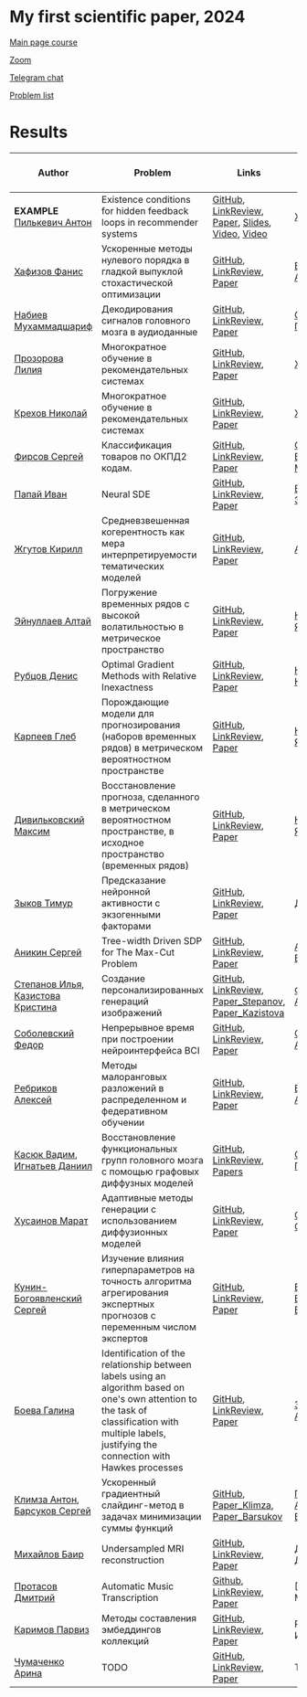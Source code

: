 # My first scientific paper, 2024


[Main page course](https://m1p.org)

[Zoom](https://m1p.org/go_zoom)

[Telegram chat](https://t.me/+H-KHNHGzZJRhMDdi)



[Problem list](problem_list.md)


# Results
| Author | Problem | Links | Supervisor | Scores | Reviewer (+link to review)|
| ----- | -----| ------ | ------------ | ----- | ----- |
| **EXAMPLE** [Пилькевич Антон](https://github.com/anton39reg) | Existence conditions for hidden feedback loops in recommender systems | [GitHub](https://github.com/Intelligent-Systems-Phystech/2021-Project-74), [LinkReview](https://docs.google.com/document/d/1OLCqkmArjqFn8M9pB5C_kLoYOv0l1w9RjHy0y0upPew/edit?usp=sharing), [Paper](https://github.com/Intelligent-Systems-Phystech/2021-Project-74/raw/main/docs/Pilkevich2021HiddenFeedbackLoops.pdf), [Slides](https://github.com/Intelligent-Systems-Phystech/2021-Project-74/raw/main/docs/Pilkevich2021Presentation/Pilkevich2021Presentation.pdf), [Video](https://www.youtube.com/watch?v=xW_lXGn1WHs&t=24s), [Video](https://youtu.be/9ELhIqjFSE8) | [Хританков](https://intelligent-systems-phystech.github.io/ru/people/khritankov_as/index.html) | AIL[B]P-X+R-B-H1CV[O]T-EM.H1WJSF | Горпинич Мария, [review](https://github.com/Intelligent-Systems-Phystech/MetaOptDistillation/blob/b00295c66c232d35bc7b7cf9d6817ff5a7cabcde/docs/Pilkevich2021HiddenFeedbackLoops_review.pdf)  | 
| [Хафизов Фанис](https://github.com/fanis-khafizov) | Ускоренные методы нулевого порядка в гладкой выпуклой стохастической оптимизации | [GitHub](https://github.com/intsystems/2024-Project-160), [LinkReview](https://docs.google.com/document/d/1Je1hL7Q_yR6e4E9QR9zmU-BX34k9ZauWOAZ6mueyZLE/edit?usp=sharing), [Paper](https://github.com/intsystems/2024-Project-160/blob/master/paper/Khafizov2024AcceleratedZeroOrderMethods.pdf) | [Безносиков Александр](https://anbeznosikov.github.io/) | AL[B] |  |
| [Набиев Мухаммадшариф](https://github.com/mikhmed-nabiev) | Декодирования сигналов головного мозга в аудиоданные | [GitHub](https://github.com/intsystems/2024-Project-154), [LinkReview](https://docs.google.com/document/d/1yxPWayXgHmc6UMM2xyNOU2lSC16P2O_8LWGmHzsGJTM/edit?usp=sharing), [Paper](https://github.com/intsystems/2024-Project-154/blob/master/paper/Nabiev2024SignalToAudio.pdf) | [Северилов Павел](https://github.com/severilov) | A[B]  |  | 
| [Прозорова Лилия](https://github.com/lilyaprozorova)| Многократное обучение в рекомендательных системах | [GitHub](https://github.com/intsystems/2024-Project-144), [LinkReview](https://docs.google.com/document/d/1zN1CkzCX4IKxpXA_sxtgm2tcd2BE7TDBZk-w1ccWdo8/edit?usp=sharing), [Paper](https://raw.githubusercontent.com/intsystems/2024-Project-144/master/paper/m1p.pdf) | [Хританков А.С](https://intsystems.github.io/ru/people/khritankov_as/index.html) | AL[B] |  | 
| [Крехов Николай](https://github.com/tasticolly) | Многократное обучение в рекомендательных системах | [GitHub](https://github.com/intsystems/2024-Project-144), [LinkReview](https://docs.google.com/document/d/1zN1CkzCX4IKxpXA_sxtgm2tcd2BE7TDBZk-w1ccWdo8/edit?usp=sharing), [Paper](https://raw.githubusercontent.com/intsystems/2024-Project-144/master/paper/m1p.pdf) | [Хританков А.С](https://intsystems.github.io/ru/people/khritankov_as/index.html) | AL[B] |  | 
| [Фирсов Сергей](https://github.com/Schaft-s) | Классификация товаров по ОКПД2 кодам. | [GitHub](https://github.com/intsystems/2024-Project-142), [LinkReview](https://docs.google.com/document/d/1pCJk3ga0tjqa2Z02z_DyWpWbv3Z9vx8jieAFMuMFua0/edit), [Paper](https://github.com/intsystems/2024-Project-142/blob/master/paper/Firsov2024Classification_according_to_OKPD_2_codes.pdf) | [Старожилец Всеволод Михайлович](https://istina.msu.ru/workers/519861675/all/?ysclid=lt4m1o9018411679136) |  AL[B] |  |
| [Папай Иван](https://github.com/papayiv) | Neural SDE | [GitHub](https://github.com/intsystems/2024-Project-157), [LinkReview](https://docs.google.com/document/d/1aULkuCEMExH4iB0-DIXj6UqetBJFnIXrngfDCCtldUY/edit?usp=sharing), [Paper](https://github.com/intsystems/2024-Project-157/blob/master/paper/PapayIvanNeuralSDE.pdf) | [Владимиров Эдуард](https://github.com/Edyarich) | AL[B] |  |
| [Жгутов Кирилл](https://github.com/K11r4) | Средневзвешенная когерентность как мера интерпретируемости тематических моделей | [GitHub](https://github.com/intsystems/2024-Project-148), [LinkReview](https://disk.yandex.ru/i/meb9X7N_UoAi8g), [Paper]() | [Алексеев](https://github.com/Alvant) | [B] | |
| [Эйнуллаев Алтай](https://github.com/Chessmatus) | Погружение временных рядов с высокой волатильностью в метрическое пространство | [GitHub](https://github.com/intsystems/2024-Project-153), [LinkReview](https://disk.yandex.ru/i/0x5OiZbcOj5aEQ), [Paper](https://github.com/intsystems/2024-Project-153/blob/master/paper/Eynullayev2024MetricBetweenHighVolatilityTimeSeries.pdf) | [Константин Яковлев](https://github.com/Konstantin-Iakovlev) | AL[B] | |
| [Рубцов Денис](https://github.com/RubtsovDN) | Optimal Gradient Methods with Relative Inexactness | [GitHub](https://github.com/intsystems/2024-Project-156), [LinkReview](https://docs.google.com/document/d/1lpAqWAq51yBBcZ2zTAZ_0bJO1ZusP3UPsYkVXT1Wiuo/edit?usp=sharing), [Paper](https://github.com/intsystems/2024-Project-156/blob/master/paper/Rubtsov2024OptimalGradientMethodsWithRelativeInexactness.pdf) | [Никита Корнилов](https://github.com/Jhomanik) | AL[B] | |
| [Карпеев Глеб](https://github.com/gkarpeev) | Порождающие модели для прогнозирования (наборов временных рядов) в метрическом вероятностном пространстве | [GitHub](https://github.com/intsystems/2024-Project-152), [LinkReview](https://docs.google.com/document/d/1sFhr15ICFTzMkGW_oNjW-4Tok3YloW0QGVioFnR5bJQ/edit?usp=sharing), [Paper](https://github.com/intsystems/2024-Project-152/blob/master/Karpeev2024RiemannianGen/paper/Karpeev2024RiemannianGen.pdf) | [Константин Яковлев](https://github.com/Konstantin-Iakovlev) | AL[B] | |
| [Дивильковский Максим](https://github.com/sizzziy) | Восстановление прогноза, сделанного в метрическом вероятностном пространстве, в исходное пространство (временных рядов) | [GitHub](https://github.com/intsystems/2024-Project-152), [LinkReview](https://docs.google.com/document/d/1dd5K_aN2pOW89U0l3YWjZzI30PGKKmie1BEZM3R51vg/edit?usp=sharing), [Paper](https://github.com/intsystems/2024-Project-152/blob/master/Divilkovskiy2024SourceSpace/paper/Divilkovskiy2024SourceSpace.pdf) | [Константин Яковлев](https://github.com/Konstantin-Iakovlev) | AL[B] | |
| [Зыков Тимур](https://github.com/intsystems/2024-Project-117) | Предсказание нейронной активности с экзогенными факторами | [GitHub](https://github.com/intsystems/2024-Project-117), [LinkReview](https://docs.google.com/document/d/1gYXzg8Eatfc3_0DKdpD_pxTAsG4aDtb58AhNZRZn5VE/edit?usp=sharing), [Paper](https://github.com/intsystems/2024-Project-117/blob/master/paper/Zykov2024exog.pdf) | [Даниил Дорин](https://github.com/Daniilmipt007) | AL[B] | |
| [Аникин Сергей](https://github.com/sergan3000) | Tree-width Driven SDP for The Max-Cut Problem | [GitHub](https://github.com/intsystems/2024-Project-150/tree/master), [LinkReview](https://docs.google.com/document/d/1iSFdTHFK5v-bCW8LgDIxr2AeyIUdE7zE4pq0SfyN-Ss/edit?usp=sharing), [Paper](https://github.com/intsystems/2024-Project-150/blob/master/paper/Anikin2024MaxCut.pdf) | [Александр Булкин](https://arxiv.org/search/cs?searchtype=author&query=Bulkin,+A) | AL[B]  | |
| [Степанов Илья](https://github.com/ILIAHHne63), <br> [Казистова Кристина](https://github.com/pasapas321) | Создание персонализированных генераций изображений | [GitHub](https://github.com/intsystems/2024-Project-145), [LinkReview](https://docs.google.com/document/d/1d-e1XdtAwlIMqxKyyX8QvkKdJaxJub3xQVXqkxvyZ3s/edit?usp=sharing), [Paper_Stepanov](https://github.com/intsystems/2024-Project-145/blob/master/paper/stepanov2024generation_systems.pdf), [Paper_Kazistova](https://github.com/intsystems/2024-Project-145/blob/master/paper/Text_to_image_Kazistova.pdf) | [Филатов Андрей](https://openreview.net/profile?id=~Andrei_Filatov1) | AL[B],<br> AL[B] | |
| [Соболевский Федор](https://github.com/TeoSable) | Непрерывное время при построении нейроинтерфейса BCI | [GitHub](https://github.com/intsystems/2024-Project-118), [LinkReview](https://docs.google.com/document/d/1PflOzE5M3fD4BuChB0-OKnutdMrWBpuQAvkSwyBNv8Y/edit?usp=sharing), [Paper](https://github.com/intsystems/2024-Project-118/blob/master/paper/Project-118.pdf) | [Самохина Алина](https://github.com/Alina-Samokhina) | AL[B] | |
| [Ребриков Алексей](https://github.com/NoblFriend) | Методы малоранговых разложений в распределенном и федеративном обучении | [GitHub](https://github.com/intsystems/2024-Project-161), [LinkReview](https://docs.google.com/document/d/1VUDoAOaHrbNJNbAJHW59sx7ckydPHOWUv0_-hTgxITY/edit?usp=sharing), [Paper](https://github.com/intsystems/2024-Project-161/blob/1500d0a51c0ad75b53e33d34d77dbbc55d65f934/paper/Rebrikov2024LowRankDistFedLearning.pdf) | [Безносиков Александр](https://anbeznosikov.github.io/) | AL[B] |  |
| [Касюк Вадим](https://github.com/KasiukVadim), <br> [Игнатьев Даниил](https://github.com/xdoni4) | Восстановление функциональных групп головного мозга с помощью графовых диффузных моделей | [GitHub](https://github.com/intsystems/2024-Project-159), [LinkReview](https://docs.google.com/document/d/1DvU8DyPFshNef76lN-wfHahcYUfW7hE4o2K8Li-OGdo/edit?hl=ru), [Papers](https://github.com/intsystems/2024-Project-159/blob/main/paper/Kasiuk2024FunctionalGroups.pdf) | [Святослав Панченко](https://github.com/PanchenkoSviatoslav) |AL[B],<br> AL[B] | |
| [Хусаинов Марат](https://github.com/maratkhusainov) | Адаптивные методы генерации с использованием диффузионных моделей | [GitHub](https://github.com/intsystems/2024-Project-162), [LinkReview](https://docs.google.com/document/d/1j1IU5YKteVJLZACR_vHrdASi0ZGPaKj8lh5vyiy0YYQ/edit), [Paper](https://github.com/intsystems/2024-Project-162/blob/master/paper/Adaptive%20sampling%20methods%20using%20diffusion%20models.pdf)  | [Самсонов Сергей]() | AL[B] |  |
| [Кунин-Богоявленский Сергей](https://github.com/sergiokb) | Изучение влияния гиперпараметров на точность алгоритма агрегирования экспертных прогнозов с переменным числом экспертов | [GitHub](https://github.com/sergiokb/2024-Project-125), [LinkReview](https://docs.google.com/document/d/1O8Ss9ysAhOHxHZzvkf9r5Zh_uqTPQLX5_O3EU3uwy-A/edit), [Paper](https://github.com/sergiokb/2024-Project-125/blob/master/paper/main.pdf) | [Вьюгин Владимир Вячеславович](http://iitp.ru/ru/users/125.htm) | AL[B] | |
| [Боева Галина](https://github.com/Gaechka777) | Identification of the relationship between labels using an algorithm based on one's own attention to the task of classification with multiple labels, justifying the connection with Hawkes processes | [GitHub](https://github.com/intsystems/2024-Project-155), [LinkReview](https://docs.google.com/document/d/1b3ZF635fTWMtB35_slSHpfUMXgyFZAv7CpMUPhHQ5Hk/edit?usp=sharing), [Paper](https://github.com/intsystems/2024-Project-155/blob/master/paper/Boeva2024LabelRelation.pdf)  | [Зайцев Алексей](https://faculty.skoltech.ru/people/alexeizaitsev) | AL[B] |  |
| [Климза Антон](https://github.com/Iw2w3I),<br> [Барсуков Сергей](https://github.com/intsystems/2024-Project-146) | Ускоренный градиентный слайдинг-метод в задачах минимизации суммы функций | [GitHub](https://github.com/intsystems/2024-Project-146), [Paper_Klimza](https://github.com/intsystems/2024-Project-146/blob/master/paper/m1p_Klimza.pdf),<br> [Paper_Barsukov](https://github.com/intsystems/2024-Project-146/blob/master/paper/m1p_Barsukov.pdf) | [Гасников Александр Владимирович](https://labmmo.ru/team/gasnikov.html) | A[B],<br> A[B] | 
[Михайлов Баир](https://github.com/intsystems/2024-Project-163) | Undersampled MRI reconstruction | [GitHub](https://github.com/intsystems/2024-Project-163), [LinkReview](https://docs.google.com/document/d/14H9xZlJkOOX9rGQlsk0UFcAPcVvqNvgJrogCuHxA0GE/edit?usp=sharing), [Paper](https://github.com/intsystems/2024-Project-163/blob/master/paper/BairMikhailov2024Title.pdf)  | [Дылов Дмитрий](https://faculty.skoltech.ru/people/dmitrydylov) | AL[B] |  |
[Протасов Дмитрий](https://github.com/Vosatorp/2024-Project-165) | Automatic Music Transcription | [Github](https://github.com/Vosatorp/2024-Project-165), [LinkReview](https://docs.google.com/document/d/14rE6VsRNNmjWwg2iSRfp0fSI6nACT590mCYX9mCrskw/edit?usp=sharing), [Paper](https://github.com/Vosatorp/2024-Project-165/blob/master/paper/Paper.pdf) | [Иван Матвеев] | AL[B] | |
| [Каримов Парвиз](https://github.com/intsystems/2024-project-164) | Методы составления эмбеддингов коллекций | [GitHub](https://github.com/intsystems/2024-project-164), [LinkReview](https://docs.google.com/document/d/1Ek4pcv6z-Pq154-5wPb8QxTDLYbf7rvXMLldNH5iMww/edit), [Paper](https://github.com/intsystems/Karimov_2023_NIR/blob/master/paper/paper.pdf)  | Роман Исаченко | [B] |  |
| [Чумаченко Арина](TODO) | TODO | [GitHub](TODO), [LinkReview](TODO), [Paper](TODO)  | TODO | [B] |  |
